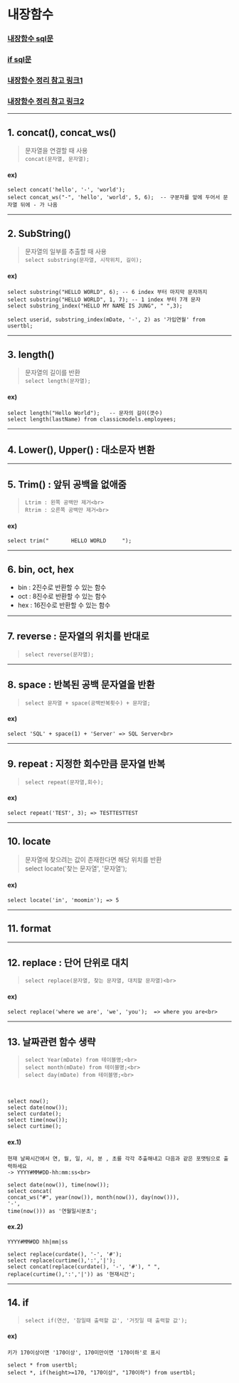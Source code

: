# 내장함수
### [내장함수 sql문](https://github.com/jiyoung79/StudyFiles/blob/main/Database/sql%20files/06%20%EB%82%B4%EC%9E%A5%ED%95%A8%EC%88%98.sql)
### [if sql문](https://github.com/jiyoung79/StudyFiles/blob/main/Database/sql%20files/07%20if.sql)
### [내장함수 정리 참고 링크1](https://velog.io/@wngud4950/MySQL-%EB%82%B4%EC%9E%A5%ED%95%A8%EC%88%98-%EC%A0%95%EB%A6%AC)
### [내장함수 정리 참고 링크2](https://www.skyer9.pe.kr/wordpress/?p=4988)
<hr>

## 1. concat(), concat_ws() <br>

> 문자열을 연결할 때 사용 <br>
> ```concat(문자열, 문자열);```<br>

#### ex) <br>

```
select concat('hello', '-', 'world');
select concat_ws("-", 'hello', 'world', 5, 6);	-- 구분자를 앞에 두어서 문자열 뒤에 - 가 나옴
```

<hr>

## 2. SubString() <br>

> 문자열의 일부를 추출할 때 사용<br>
> ```select substring(문자열, 시작위치, 길이);```<br>

#### ex)<br>

```
select substring("HELLO WORLD", 6); -- 6 index 부터 마지막 문자까지
select substring("HELLO WORLD", 1, 7); -- 1 index 부터 7개 문자
select substring_index("HELLO MY NAME IS JUNG", " ",3);

select userid, substring_index(mDate, '-', 2) as '가입연월' from usertbl;
```

<hr>

## 3. length() <br>

> 문자열의 길이를 반환<br>
> ```select length(문자열);```<br>

#### ex)<br>

```
select length("Hello World");	-- 문자의 길이(갯수)
select length(lastName) from classicmodels.employees;
```

<hr>

## 4. Lower(), Upper() : 대소문자 변환<br>

<hr>

## 5. Trim() : 앞뒤 공백을 없애줌<br>

>     Ltrim : 왼쪽 공백만 제거<br>
>     Rtrim : 오른쪽 공백만 제거<br>

#### ex)<br>

```
select trim("       HELLO WORLD     ");
```

<hr>

## 6. bin, oct, hex <br>

* bin : 2진수로 반환할 수 있는 함수<br>
* oct : 8진수로 반환할 수 있는 함수<br>
* hex : 16진수로 반환할 수 있는 함수<br>

<hr>

## 7. reverse : 문자열의 위치를 반대로<br>

>     select reverse(문자열);

<hr>

## 8. space : 반복된 공백 문자열을 반환<br>

>     select 문자열 + space(공백반복횟수) + 문자열;

#### ex)<br>

```
select 'SQL' + space(1) + 'Server' => SQL Server<br>
```

<hr>

## 9. repeat : 지정한 회수만큼 문자열 반복<br>

>     select repeat(문자열,회수);

#### ex)<br>

```
select repeat('TEST', 3); => TESTTESTTEST
```

<hr>

## 10. locate <br>

> 문자열에 찾으려는 값이 존재한다면 해당 위치를 반환<br>
>     select locate('찾는 문자열', '문자열');

#### ex)<br>

```
select locate('in', 'moomin'); => 5
```

<hr>

## 11. format <br>

<hr>

## 12. replace : 단어 단위로 대치<br>

>     select replace(문자열, 찾는 문자열, 대치할 문자열)<br>

#### ex)<br>

```
select replace('where we are', 'we', 'you');  => where you are<br>
```

<hr>

## 13. 날짜관련 함수 생략<br>

>     select Year(mDate) from 테이블명;<br>
>     select month(mDate) from 테이블명;<br>
>     select day(mDate) from 테이블명;<br>
<br>

```
select now();
select date(now());
select curdate();
select time(now());
select curtime();
```

#### ex.1)<br>

```
현재 날짜시간에서 연, 월, 일, 시, 분 , 초를 각각 추출해내고 다음과 같은 포맷팅으로 출력하세요
-> YYYY#MM#DD-hh:mm:ss<br>

select date(now()), time(now());
select concat(
concat_ws("#", year(now()), month(now()), day(now())),
'-', 
time(now())) as '연월일시분초';
```

#### ex.2)<br>

```
YYYY#MM#DD hh|mm|ss

select replace(curdate(), '-', '#');
select replace(curtime(),':','|');
select concat(replace(curdate(), '-', '#'), " ", replace(curtime(),':','|')) as '현재시간';
```

<hr>

## 14. if<br>

>     select if(연산, '참일때 출력할 값', '거짓일 때 출력할 값');

#### ex)<br>

```
키가 170이상이면 '170이상', 170미만이면 '170이하'로 표시

select * from usertbl;
select *, if(height>=170, "170이상", "170이하") from usertbl;
```





